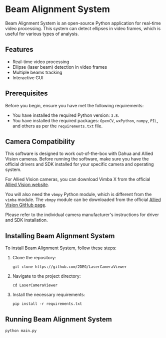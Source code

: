 # Beam Alignment System

Beam Alignment System is an open-source Python application for real-time video processing. This system can detect ellipses in video frames, which is useful for various types of analysis. 

## Features

- Real-time video processing
- Ellipse (laser beam) detection in video frames
- Multiple beams tracking 
- Interactive GUI

## Prerequisites

Before you begin, ensure you have met the following requirements:

- You have installed the required Python version: `3.8`.
- You have installed the required packages: `OpenCV`, `wxPython`, `numpy`, `PIL`, and others as per the `requirements.txt` file.

## Camera Compatibility

This software is designed to work out-of-the-box with Dahua and Allied Vision cameras. Before running the software, make sure you have the official drivers and SDK installed for your specific camera and operating system.

For Allied Vision cameras, you can download Vimba X from the official [Allied Vision website](https://www.alliedvision.com/en/products/software/vimba-x-sdk/).

You will also need the `vbmpy` Python module, which is different from the `vimba` module. The `vbmpy` module can be downloaded from the official [Allied Vision GitHub page](https://github.com/alliedvision/VmbPy). 

Please refer to the individual camera manufacturer's instructions for driver and SDK installation.

## Installing Beam Alignment System

To install Beam Alignment System, follow these steps:

1. Clone the repository:

    ```
    git clone https://github.com/2DEG/LaserCameraViewer
    ```

2. Navigate to the project directory:

    ```
    cd LaserCameraViewer
    ```

3. Install the necessary requirements:

    ```
    pip install -r requirements.txt
    ```

## Running Beam Alignment System
    python main.py


